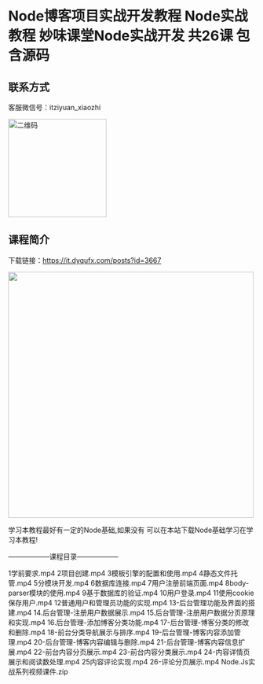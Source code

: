 # Node博客项目实战开发教程 Node实战教程 妙味课堂Node实战开发 共26课 包含源码

## 联系方式

客服微信号：itziyuan_xiaozhi

<img src="https://ziyuanyun.oss-cn-guangzhou.aliyuncs.com/common/20240614073449/666b82192834a.jpg" width="200" height="200" alt="二维码">

## 课程简介

下载链接：https://it.dyqufx.com/posts?id=3667

<img src="https://ziyuanyun.oss-cn-guangzhou.aliyuncs.com/yun/20240515185253/664494057d201.jpg" width="500" alt="">

  

 学习本教程最好有一定的Node基础,如果没有 可以在本站下载Node基础学习在学习本教程!

 ——————课程目录——————

  1学前要求.mp4 2项目创建.mp4 3模板引擎的配置和使用.mp4 4静态文件托管.mp4 5分模块开发.mp4 6数据库连接.mp4 7用户注册前端页面.mp4 8body-parser模块的使用.mp4 9基于数据库的验证.mp4 10用户登录.mp4 11使用cookie保存用户.mp4 12普通用户和管理员功能的实现.mp4 13-后台管理功能及界面的搭建.mp4 14.后台管理-注册用户数据展示.mp4 15.后台管理-注册用户数据分页原理和实现.mp4 16.后台管理-添加博客分类功能.mp4 17-后台管理-博客分类的修改和删除.mp4 18-前台分类导航展示与排序.mp4 19-后台管理-博客内容添加管理.mp4 20-后台管理-博客内容编辑与删除.mp4 21-后台管理-博客内容信息扩展.mp4 22-前台内容分页展示.mp4 23-前台内容分类展示.mp4 24-内容详情页展示和阅读数处理.mp4 25内容评论实现.mp4 26-评论分页展示.mp4 Node.Js实战系列视频课件.zip   